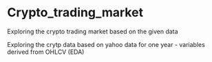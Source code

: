 # Crypto_trading_market
Exploring the crypto trading market based on the given data


Exploring the crytp data based on yahoo data for one year - variables derived from OHLCV (EDA)
